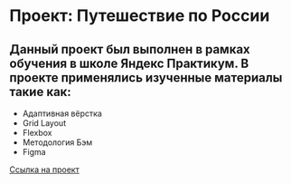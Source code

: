 # Проект: Путешествие по России

## Данный проект был выполнен в рамках обучения в школе Яндекс Практикум. В проекте применялись изученные материалы такие как:

- Адаптивная вёрстка
- Grid Layout
- Flexbox
- Методология Бэм
- Figma

[Ссылка на проект](https://dondron88.github.io/russian-travel-bootcamp/)
